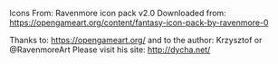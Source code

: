 Icons From: Ravenmore icon pack v2.0
Downloaded from: https://opengameart.org/content/fantasy-icon-pack-by-ravenmore-0

Thanks to: https://opengameart.org/
and to the author: Krzysztof or @RavenmoreArt
Please visit his site: http://dycha.net/
